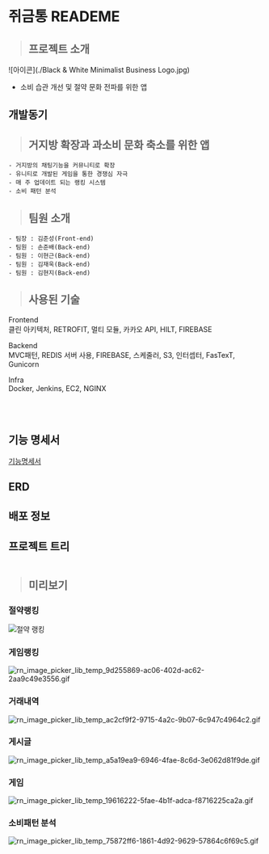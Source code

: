 # 쥐금통 READEME

> ## 프로젝트 소개
![아이콘](./Black & White Minimalist Business Logo.jpg)

- 소비 습관 개선 및 절약 문화 전파를 위한 앱
## **개발동기**

><h2>거지방 확장과 과소비 문화 축소를 위한 앱</h2>

    - 거지방의 채팅기능을 커뮤니티로 확장
    - 유니티로 개발된 게임을 통한 경쟁심 자극
    - 매 주 업데이트 되는 랭킹 시스템
    - 소비 패턴 분석

    

> ## 팀원 소개

    - 팀장 : 김준성(Front-end)
    - 팀원 : 손준배(Back-end)
    - 팀원 : 이현근(Back-end)
    - 팀원 : 김재욱(Back-end)
    - 팀원 : 김현지(Back-end)


>## **사용된 기술**
Frontend<br>
클린 아키텍처, RETROFIT, 멀티 모듈, 카카오 API, HILT, FIREBASE

Backend<br>
MVC패턴, REDIS 서버 사용, FIREBASE, 스케줄러, S3, 인터셉터, FasTexT, Gunicorn

Infra<br>
Docker, Jenkins, EC2, NGINX

<br><br>

## 기능 명세서
[기능명세서](https://spring-tsunami-dca.notion.site/2a16de673afb4e92a9214e8d272e07ee?pvs=4)
 

 ## ERD


 ## 배포 정보 



 ## 프로젝트 트리
 ```

```

>## **미리보기**

### 절약랭킹
![절약 랭킹](./rn_image_picker_lib_temp_8e8f2292-d122-442a-9f47-29f3cdc7fea9.gif)
### 게임랭킹
![rn_image_picker_lib_temp_9d255869-ac06-402d-ac62-2aa9c49e3556.gif](./rn_image_picker_lib_temp_9d255869-ac06-402d-ac62-2aa9c49e3556.gif)


### 거래내역
![rn_image_picker_lib_temp_ac2cf9f2-9715-4a2c-9b07-6c947c4964c2.gif](./rn_image_picker_lib_temp_ac2cf9f2-9715-4a2c-9b07-6c947c4964c2.gif)

### 게시글
![rn_image_picker_lib_temp_a5a19ea9-6946-4fae-8c6d-3e062d81f9de.gif](./rn_image_picker_lib_temp_a5a19ea9-6946-4fae-8c6d-3e062d81f9de.gif)

### 게임
![rn_image_picker_lib_temp_19616222-5fae-4b1f-adca-f8716225ca2a.gif](./rn_image_picker_lib_temp_19616222-5fae-4b1f-adca-f8716225ca2a.gif)
### 소비패턴 분석
![rn_image_picker_lib_temp_75872ff6-1861-4d92-9629-57864c6f69c5.gif](./rn_image_picker_lib_temp_75872ff6-1861-4d92-9629-57864c6f69c5.gif)
